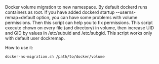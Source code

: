 Docker volume migration to new namespace.
By default dockerd runs containers as root. If you have added dockerd startup --userns-remap=default option, you can have some problems with volume permissions. Then this script can help you to fix permissions.
This script execute chown on every file (and directory) in volume, then increase UID and GID by values in /etc/subuid and /etc/subgid. This script works only with default user dockremap.

How to use it:
```bash
docker-ns-migration.sh /path/to/docker/volume
```
